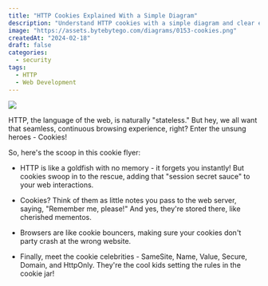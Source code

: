 ```yaml
---
title: "HTTP Cookies Explained With a Simple Diagram"
description: "Understand HTTP cookies with a simple diagram and clear explanations."
image: "https://assets.bytebytego.com/diagrams/0153-cookies.png"
createdAt: "2024-02-18"
draft: false
categories:
  - security
tags:
  - HTTP
  - Web Development
---
```


![](https://assets.bytebytego.com/diagrams/0153-cookies.png)

HTTP, the language of the web, is naturally "stateless." But hey, we all want that seamless, continuous browsing experience, right? Enter the unsung heroes - Cookies!

So, here's the scoop in this cookie flyer:

*   HTTP is like a goldfish with no memory - it forgets you instantly! But cookies swoop in to the rescue, adding that "session secret sauce" to your web interactions.

*   Cookies? Think of them as little notes you pass to the web server, saying, "Remember me, please!" And yes, they're stored there, like cherished mementos.

*   Browsers are like cookie bouncers, making sure your cookies don't party crash at the wrong website.

*   Finally, meet the cookie celebrities - SameSite, Name, Value, Secure, Domain, and HttpOnly. They're the cool kids setting the rules in the cookie jar!

